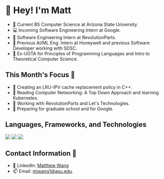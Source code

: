 # 👋 Hey! I'm Matt

- 📓 Current BS Computer Science at Arizona State University.
- 💻 Incoming Software Engineering Intern at Google.
- 🚗 Software Engineering Intern at RevolutionParts.
- 🤖 Previous AI/ML Eng. Intern at Honeywell and previous Software Developer working with SDSC.
- 📝 Ex-UGTA for Principles of Programming Languages and Intro to Theoretical Computer Science.
  
## This Month's Focus 📌

- 🔭 Creating an LRU-IPV cache replacement policy in C++.
- 📘 Reading Computer Networking: A Top Down Approach and learning Kubernetes. 
- 💼 Working with RevolutionParts and Let's Technologies.
- 🏫 Preparing for graduate school and for Google.

## Languages, Frameworks, and Technologies

<img src="https://skillicons.dev/icons?i=python,go,cpp,js,ts,java,php,c,bash"/>

<img src="https://skillicons.dev/icons?i=react,nodejs,next,flask,pytorch,tensorflow,postgres,mysql,mongodb"/>

<img src="https://skillicons.dev/icons?i=azure,gcp,aws,linux,docker,terraform,github,k8s,graphql"/>

## Contact Information 📲

- 🔗 LinkedIn: [Matthew Wang](https://www.linkedin.com/in/matthew-wang-cs/)
- 📫 Email: [miwang1@asu.edu](mailto:miwang1@asu.edu).
